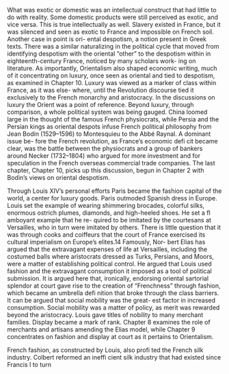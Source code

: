 What was exotic or domestic was an intellectual construct that had little to do with reality. Some domestic products were still perceived as exotic, and vice versa. This is true intellectually as well. Slavery existed in France, but it was silenced and  seen as exotic to France and impossible on French soil. Another case in point is ori- ental despotism, a notion present in Greek texts. There was a similar naturalizing in  the political cycle that moved from identifying despotism with the oriental “other” to  the despotism within in eighteenth-century France, noticed by many scholars work- ing on literature. As importantly, Orientalism also shaped economic writing, much of  it concentrating on luxury, once seen as oriental and tied to despotism, as examined  in Chapter 10. Luxury was viewed as a marker of class within France, as it was else- where, until the Revolution discourse tied it exclusively to the French monarchy  and aristocracy. In the discussions on luxury the Orient was a point of reference. Beyond luxury, through comparison, a whole political system was being gauged. China loomed large in the thought of the famous French physiocrats, while Persia and the Persian kings as oriental despots infuse French political philosophy from  Jean Bodin (1529–1596) to Montesquieu to the Abbé Raynal. A dominant issue be- fore the French revolution, as France’s economic defi cit became clear, was the battle  between the physiocrats and a group of bankers around Necker (1732–1804) who argued for more investment and for speculation in the French overseas commercial trade companies. The last chapter, Chapter 10, picks up this discussion, begun in Chapter 2 with Bodin’s views on oriental despotism.

Through Louis XIV’s personal efforts Paris became the fashion capital of the world, a center for luxury goods. Paris outmoded Spanish dress in Europe. Louis set the example of wearing shimmering brocades, colorful silks, enormous ostrich  plumes, diamonds, and high-heeled shoes. He set a fl amboyant example that he re- quired to be imitated by the courtesans at Versailles, who in turn were imitated by  others. There is little question that it was through cooks and coiffeurs that the court  of France exercised its cultural imperialism on Europe’s elites.14 Famously, Nor- bert Elias has argued that the extravagant expenses of life at Versailles, including  the costumed balls where aristocrats dressed as Turks, Persians, and Moors, were a matter of establishing political control. He argued that Louis used fashion and the extravagant consumption it imposed as a tool of political submission. It is argued here that, ironically, endorsing oriental sartorial splendor at court gave rise to the creation of “Frenchness” through fashion, which became an umbrella defi nition that  broke through the class barriers. It can be argued that social mobility was the great- est factor in increased consumption. Social mobility was a matter of policy, as merit  was rewarded beyond the aristocracy. Louis gave titles of nobility to many merchant families. Display became a mark of rank. Chapter 8 examines the role of merchants and artisans amending the Elias model, while Chapter 9 concentrates on fashion and display at court as it pertains to Orientalism.

French fashion, as constructed by Louis, also profi ted the French silk industry. Colbert reformed an ineffi cient silk industry that had existed since Francis I to turn

